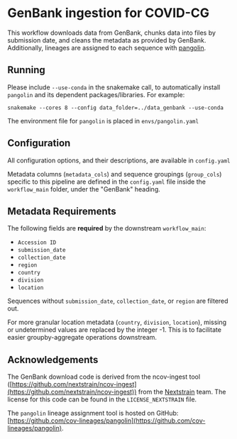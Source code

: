 # GenBank ingestion for COVID-CG

This workflow downloads data from GenBank, chunks data into files by submission date, and cleans the metadata as provided by GenBank. Additionally, lineages are assigned to each sequence with [pangolin](https://github.com/cov-lineages/pangolin).

## Running

Please include `--use-conda` in the snakemake call, to automatically install `pangolin` and its dependent packages/libraries. For example:

```
snakemake --cores 8 --config data_folder=../data_genbank --use-conda
```

The environment file for `pangolin` is placed in `envs/pangolin.yaml`

## Configuration

All configuration options, and their descriptions, are available in `config.yaml`

Metadata columns (`metadata_cols`) and sequence groupings (`group_cols`) specific to this pipeline are defined in the `config.yaml` file inside the `workflow_main` folder, under the "GenBank" heading.

## Metadata Requirements

The following fields are **required** by the downstream `workflow_main`:

- `Accession ID`
- `submission_date`
- `collection_date`
- `region`
- `country`
- `division`
- `location`

Sequences without `submission_date`, `collection_date`, or `region` are filtered out.

For more granular location metadata (`country`, `division`, `location`), missing or undetermined values are replaced by the integer -1. This is to facilitate easier groupby-aggregate operations downstream.

## Acknowledgements

The GenBank download code is derived from the ncov-ingest tool ([https://github.com/nextstrain/ncov-ingest](https://github.com/nextstrain/ncov-ingest)) from the [Nextstrain](https://nextstrain.org/) team. The license for this code can be found in the `LICENSE_NEXTSTRAIN` file.

The `pangolin` lineage assignment tool is hosted on GitHub: [https://github.com/cov-lineages/pangolin](https://github.com/cov-lineages/pangolin).